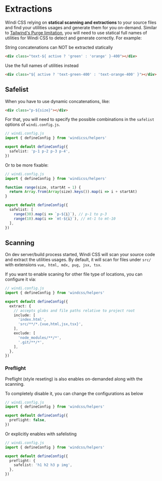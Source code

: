 # Extractions

Windi CSS relying on **statical scanning and extractions** to your source files and find your utilities usages and generate them for you on-demand. Similar to [Tailwind's Purge limitation](https://tailwindcss.com/docs/optimizing-for-production#writing-purgeable-html), you will need to use statical full names of utilities for Windi CSS to detect and generate correctly. For example:

String concatenations can NOT be extracted statically

```html
<div class="text-${ active ? 'green' : 'orange' }-400"></div>
```

Use the full names of utilities instead

```html
<div class="${ active ? 'text-green-400' : 'text-orange-400' }"></div>
```

## Safelist

When you have to use dynamic concatenations, like:

```html
<div class="p-${size}"></div>
```

For that, you will need to specify the possible combinations in the `safelist` options of `windi.config.js`.

```ts
// windi.config.js
import { defineConfig } from 'windicss/helpers'

export default defineConfig({
  safelist: 'p-1 p-2 p-3 p-4',
})
```

Or to be more fixable:

```ts
// windi.config.js
import { defineConfig } from 'windicss/helpers'

function range(size, startAt = 1) {
  return Array.from(Array(size).keys()).map(i => i + startAt)
}

export default defineConfig({
  safelist: [
    range(30).map(i => `p-${i}`), // p-1 to p-3
    range(10).map(i => `mt-${i}`), // mt-1 to mt-10
  ],
})
```

## Scanning

On dev server/build process started, Windi CSS will scan your source code and extract the utilities usages. 
By default, it will scan for files under `src/` with extensions `vue, html, mdx, pug, jsx, tsx`.

If you want to enable scaning for other file type of locations, you can configure it via:

```ts
// windi.config.js
import { defineConfig } from 'windcss/helpers'

export default defineConfig({
  extract: {
    // accepts globs and file paths relative to project root
    include: [
      'index.html',
      'src/**/*.{vue,html,jsx,tsx}',
    ],
    exclude: [
      'node_modules/**/*',
      '.git/**/*',
    ],
  },
})
```

### Preflight

Preflight (style reseting) is also enables on-demanded along with the scanning.

To completely disable it, you can change the configurations as below

```ts
// windi.config.js
import { defineConfig } from 'windcss/helpers'

export default defineConfig({
  preflight: false,
})
```

Or explicitly enables with safelisting

```ts
// windi.config.js
import { defineConfig } from 'windcss/helpers'

export default defineConfig({
  preflight: {
    safelist: 'h1 h2 h3 p img',
  },
})
```

